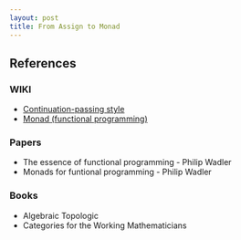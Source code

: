 ```yaml
---
layout: post
title: From Assign to Monad
---
```


## References

### WIKI

- [Continuation-passing style](https://en.wikipedia.org/wiki/Continuation-passing_style)
- [Monad (functional programming)](https://en.wikipedia.org/wiki/Monad_(functional_programming))

### Papers

- The essence of functional programming - Philip Wadler
- Monads for funtional programming - Philip Wadler

### Books

- Algebraic Topologic
- Categories for the Working Mathematicians
